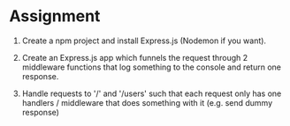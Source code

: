 # Assignment
1. Create a npm project and install Express.js (Nodemon if you want).

2. Create an Express.js app which funnels the request through 2 middleware functions that log something to the console and return one response.

3. Handle requests to '/' and '/users' such that each request only has one handlers / middleware that does something with it (e.g. send dummy response)

